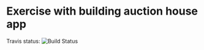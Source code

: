 Exercise with building auction house app
=================

Travis status: ![Build Status](https://travis-ci.org/bialy358/Exercise.svg?branch=master)
